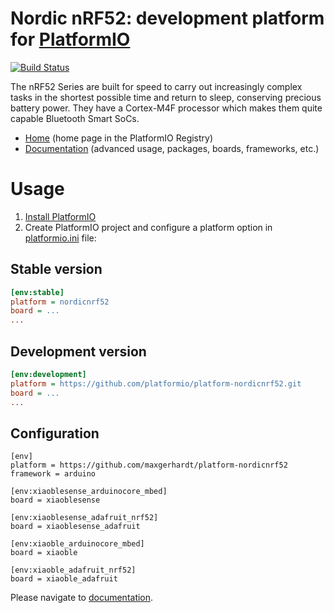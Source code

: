 # Nordic nRF52: development platform for [PlatformIO](https://platformio.org)

[![Build Status](https://github.com/platformio/platform-nordicnrf52/workflows/Examples/badge.svg)](https://github.com/platformio/platform-nordicnrf52/actions)

The nRF52 Series are built for speed to carry out increasingly complex tasks in the shortest possible time and return to sleep, conserving precious battery power. They have a Cortex-M4F processor which makes them quite capable Bluetooth Smart SoCs.

* [Home](https://registry.platformio.org/platforms/platformio/nordicnrf52) (home page in the PlatformIO Registry)
* [Documentation](https://docs.platformio.org/page/platforms/nordicnrf52.html) (advanced usage, packages, boards, frameworks, etc.)

# Usage

1. [Install PlatformIO](https://platformio.org)
2. Create PlatformIO project and configure a platform option in [platformio.ini](https://docs.platformio.org/page/projectconf.html) file:

## Stable version

```ini
[env:stable]
platform = nordicnrf52
board = ...
...
```

## Development version

```ini
[env:development]
platform = https://github.com/platformio/platform-nordicnrf52.git
board = ...
...
```

## Configuration
```
[env]
platform = https://github.com/maxgerhardt/platform-nordicnrf52
framework = arduino

[env:xiaoblesense_arduinocore_mbed]
board = xiaoblesense

[env:xiaoblesense_adafruit_nrf52]
board = xiaoblesense_adafruit

[env:xiaoble_arduinocore_mbed]
board = xiaoble

[env:xiaoble_adafruit_nrf52]
board = xiaoble_adafruit
```

Please navigate to [documentation](https://docs.platformio.org/page/platforms/nordicnrf52.html).
